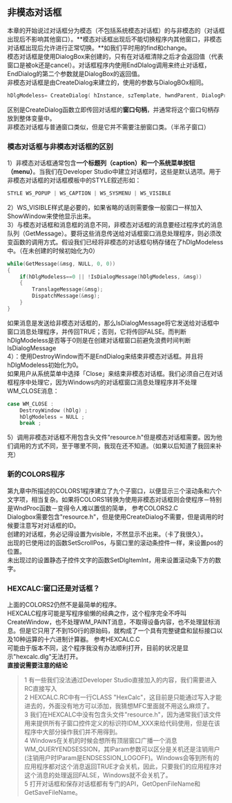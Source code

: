 ## 非模态对话框
本章的开始说过对话框分为模态（不包括系统模态对话框）的与非模态的（对话框出现后不影响其他窗口）。**模态对话框出现后不能切换程序内其他窗口，非模态对话框出现后允许进行正常切换。**如我们平时用的find和change。  
模态对话框是使用DialogBox来创建的，只有在对话框清除之后才会返回值（代表窗口是被ok还是cancel）。对话框程序内使用EndDIalog调用来终止对话框，EndDialog的第二个参数就是DialogBox的返回值。   
非模态对话框是由CreateDialog来建立的，使用的参数与DialogBOx相同。
```c
hDlgModeless= CreateDialog( hInstance, szTemplate, hwndParent, DialogProc);   
```  
区别是CreateDialog函数立即传回对话框的**窗口句柄**，并通常将这个窗口句柄存放到整体变量中。  
非模态对话框与普通窗口类似，但是它并不需要注册窗口类。（半吊子窗口）
### 模态对话框与非模态对话框的区别
1）非模态对话框通常包含**一个标题列（caption）和一个系统菜单按钮（menu）**。当我们在Developer Studio中建立对话框时，这些是默认选项。用于非模态对话框的对话框模板中的STYLE叙述形如：   
```c    
STYLE WS_POPUP | WS_CAPTION | WS_SYSMENU | WS_VISIBLE    
```   
2）WS_VISIBLE样式是必要的，如果省略的话则需要像一般窗口一样加入ShowWindow来使他显示出来。   
3）与模态对话框和消息框的消息不同，非模态对话框的消息要经过程序式的消息队列（GetMessage）。要将这些消息传送给对话框窗口消息处理程序，则必须改变函数的调用方式。假设我们已经将非模态的对话框句柄存储在了hDlgModeless中。（在未创建的时候初始化为0）   
```c
while(GetMessage(&msg, NULL, 0, 0))   
{   
	if(hDlgModeless==0 || !IsDialogMessage(hDlgModeless, &msg))   
	{   
		TranslageMessage(&msg);   
		DispatchMessage(&msg);   
	}   
}   
```   
如果消息是发送给非模态对话框的，那么IsDialogMessage将它发送给对话框中窗口消息处理程序，并传回TRUE；否则，它将传回FALSE。而判断hDlgModeless是否等于0则是在创建对话框窗口前避免浪费时间判断IsDialogMessage    
4）：使用DestroyWindow而不是EndDialog来结束非模态对话框。并且将hDlgModeless初始化为0。  
如果用户从系统菜单中选择「Close」来结束非模态对话框。我们必须自己在对话框程序中处理它，因为Windows内的对话框窗口消息处理程序并不处理WM_CLOSE消息：   
```c   
case WM_CLOSE :   
	DestroyWindow (hDlg) ;    
	hDlgModeless = NULL ;    
	break ;   
```   
5）调用非模态对话框不用包含头文件"resource.h"但是模态对话框需要。因为他们调用的方式不同，至于哪里不同，我现在还不知道。（如果以后知道了我回来补充）
### 新的COLORS程序
第九章中所描述的COLORS1程序建立了九个子窗口，以便显示三个滚动条和六个文字项，相当复杂。如果将COLORS1转换为使用非模态对话框则会使程序－特别是WndProc函数－变得令人难以置信的简单，
参考COLORS2.C   
Dialogbox需要包含"resource.h"，但是使用CreateDialog不需要，但是调用的时候要注意写对对话框的ID。    
创建的对话框，务必记得设置为visible，不然显示不出来。（卡了我很久）。   
出现的已使用过的函数SetScrollPos，与窗口里的滚动条控件一样，来设置pos的位置。    
未出现过的设置静态子控件文字的函数SetDlgItemInt，用来设置滚动条下方的数字。   
### HEXCALC:窗口还是对话框？
上面的COLORS2仍然不是最简单的程序。  
HEXCALC程序可能是写程序偷懒的经典之作，这个程序完全不呼叫CreateWindow，也不处理WM_PAINT消息，不取得设备内容，也不处理鼠标消息。但是它只用了不到150行的原始码，就构成了一个具有完整键盘和鼠标接口以及10种运算的十六进制计算器。
参考HEXCALC.C   
可能由于版本不同，这个程序我没有办法顺利打开，目前的状况是显示"hexcalc.dlg"无法打开。   
**直接说需要注意的结论**   
> 1 有一些我们没法通过Developer Studio直接加入的内容，我们需要进入RC直接写入   
> 2 HEXCALC.RC中有一行CLASS "HexCalc"，这目前是只能通过写入才能进去的，外面没有地方可以添加，我猜想MFC里面就不用这么麻烦了。   
3 我们在HEXCALC中没有包含头文件"resource.h"，因为通常我们该文件用来提供所有子窗口控件定义的标识符IDM_XXX来给代码使用，但是在该程序中大部分操作我们并不用得到。  
4 Windows在关机的时候会想所有顶层窗口广播一个消息WM_QUERYENDSESSION，其lParam参数可以区分是关机还是注销用户(注销用户时lParam是ENDSESSION_LOGOFF)。Windows会等到所有的应用程序都对这个消息返回TRUE才会关机，因此，只要我们的应用程序对这个消息的处理返回FALSE，Windows就不会关机了。    
5 打开对话框和保存对话框都有专门的API，GetOpenFileName和GetSaveFileName。    